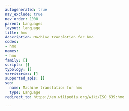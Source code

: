 ```yaml
---
autogenerated: true
nav_exclude: true
nav_order: 1000
parent: Languages
layout: language
title: hmo
description: Machine translation for hmo
codes:
- hmo
names:
- hmo
family: []
scripts: []
typology: []
territories: []
supported_apis: []
seo:
  name: Machine translation for hmo
  type: Language
redirect_to: https://en.wikipedia.org/wiki/ISO_639:hmo

---
```


